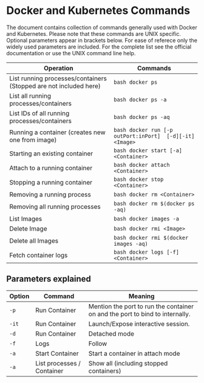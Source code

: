 # Docker and Kubernetes Commands
The document contains collection of commands generally used with Docker and Kubernetes. Please note that these commands are UNIX specific.
Optional parameters appear in brackets below. For ease of referece only the widely used parameters are included. For the complete list see the official documentation or use the UNIX command line help.

Operation | Commands
--- | ---
List running processes/containers (Stopped are not included here) | ```bash docker ps ```
List all running processes/containers | ```bash docker ps -a```
List IDs of all running processes/containers | ```bash docker ps -aq```
Running a container (creates new one from image) | ```bash docker run [-p outPort:inPort]  [-d][-it] <Image>```
Starting an existing container | ```bash docker start [-a] <Container>``` 
Attach to a running container | ```bash docker attach <Container>```
Stopping a running container | ```bash docker stop <Container>```
Removing a running process | ```bash docker rm <Container>```
Removing all running processes | ```bash docker rm $(docker ps -aq)```
List Images | ```bash docker images -a```
Delete Image | ```bash docker rmi <Image>```
Delete all Images | ```bash docker rmi $(docker images -aq)```
Fetch container logs | ```bash docker logs [-f] <Container>```

## Parameters explained
Option | Command | Meaning
--- | --- | ---
`-p` | Run Container | Mention the port to run the container on and the port to bind to internally.
`-it` | Run Container | Launch/Expose interactive session.
`-d` | Run Container | Detached mode
`-f` | Logs |  Follow
`-a` | Start Container | Start a container in attach mode
`-a` | List processes / Container | Show all (including stopped containers)

